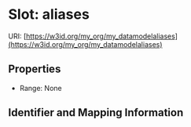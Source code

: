 # Slot: aliases

URI: [https://w3id.org/my_org/my_datamodelaliases](https://w3id.org/my_org/my_datamodelaliases)



<!-- no inheritance hierarchy -->


## Properties

 * Range: None



## Identifier and Mapping Information





